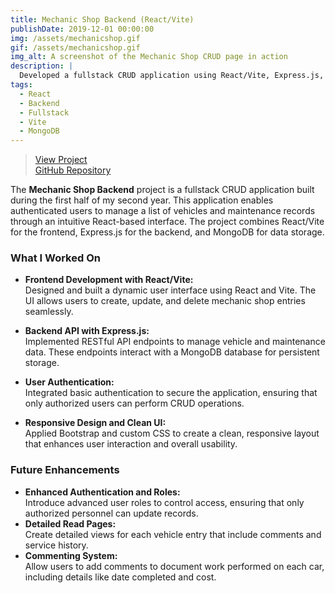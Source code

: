 ```yaml
---
title: Mechanic Shop Backend (React/Vite)
publishDate: 2019-12-01 00:00:00
img: /assets/mechanicshop.gif
gif: /assets/mechanicshop.gif
img_alt: A screenshot of the Mechanic Shop CRUD page in action
description: | 
  Developed a fullstack CRUD application using React/Vite, Express.js, and MongoDB, designed to serve as a backend management system for a mechanic shop.
tags:
  - React
  - Backend
  - Fullstack
  - Vite
  - MongoDB
---
```

> [View Project]((https://github.com/NSCC-ITC-Fall2024-PROG3017-700-MCa/my-fullstack-app-Swatts96/tree/master))  
> [GitHub Repository](https://github.com/Swatts96/FairwayFinder)

The **Mechanic Shop Backend** project is a fullstack CRUD application built during the first half of my second year. This application enables authenticated users to manage a list of vehicles and maintenance records through an intuitive React-based interface. The project combines React/Vite for the frontend, Express.js for the backend, and MongoDB for data storage.

### What I Worked On

- **Frontend Development with React/Vite:**  
  Designed and built a dynamic user interface using React and Vite. The UI allows users to create, update, and delete mechanic shop entries seamlessly.

- **Backend API with Express.js:**  
  Implemented RESTful API endpoints to manage vehicle and maintenance data. These endpoints interact with a MongoDB database for persistent storage.

- **User Authentication:**  
  Integrated basic authentication to secure the application, ensuring that only authorized users can perform CRUD operations.

- **Responsive Design and Clean UI:**  
  Applied Bootstrap and custom CSS to create a clean, responsive layout that enhances user interaction and overall usability.

### Future Enhancements

- **Enhanced Authentication and Roles:**  
  Introduce advanced user roles to control access, ensuring that only authorized personnel can update records.
- **Detailed Read Pages:**  
  Create detailed views for each vehicle entry that include comments and service history.
- **Commenting System:**  
  Allow users to add comments to document work performed on each car, including details like date completed and cost.
  

